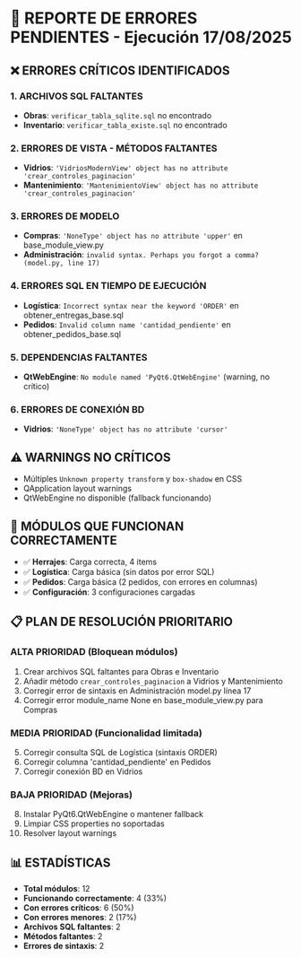 # 🚨 REPORTE DE ERRORES PENDIENTES - Ejecución 17/08/2025

## ❌ ERRORES CRÍTICOS IDENTIFICADOS

### 1. **ARCHIVOS SQL FALTANTES**
- **Obras**: `verificar_tabla_sqlite.sql` no encontrado
- **Inventario**: `verificar_tabla_existe.sql` no encontrado

### 2. **ERRORES DE VISTA - MÉTODOS FALTANTES**
- **Vidrios**: `'VidriosModernView' object has no attribute 'crear_controles_paginacion'`
- **Mantenimiento**: `'MantenimientoView' object has no attribute 'crear_controles_paginacion'`

### 3. **ERRORES DE MODELO**
- **Compras**: `'NoneType' object has no attribute 'upper'` en base_module_view.py
- **Administración**: `invalid syntax. Perhaps you forgot a comma? (model.py, line 17)`

### 4. **ERRORES SQL EN TIEMPO DE EJECUCIÓN**
- **Logística**: `Incorrect syntax near the keyword 'ORDER'` en obtener_entregas_base.sql
- **Pedidos**: `Invalid column name 'cantidad_pendiente'` en obtener_pedidos_base.sql

### 5. **DEPENDENCIAS FALTANTES**
- **QtWebEngine**: `No module named 'PyQt6.QtWebEngine'` (warning, no crítico)

### 6. **ERRORES DE CONEXIÓN BD**
- **Vidrios**: `'NoneType' object has no attribute 'cursor'`

## ⚠️ WARNINGS NO CRÍTICOS
- Múltiples `Unknown property transform` y `box-shadow` en CSS
- QApplication layout warnings
- QtWebEngine no disponible (fallback funcionando)

## 🎯 MÓDULOS QUE FUNCIONAN CORRECTAMENTE
- ✅ **Herrajes**: Carga correcta, 4 items
- ✅ **Logística**: Carga básica (sin datos por error SQL)
- ✅ **Pedidos**: Carga básica (2 pedidos, con errores en columnas)
- ✅ **Configuración**: 3 configuraciones cargadas

## 📋 PLAN DE RESOLUCIÓN PRIORITARIO

### ALTA PRIORIDAD (Bloquean módulos)
1. Crear archivos SQL faltantes para Obras e Inventario
2. Añadir método `crear_controles_paginacion` a Vidrios y Mantenimiento
3. Corregir error de sintaxis en Administración model.py línea 17
4. Corregir error module_name None en base_module_view.py para Compras

### MEDIA PRIORIDAD (Funcionalidad limitada)
5. Corregir consulta SQL de Logística (sintaxis ORDER)
6. Corregir columna 'cantidad_pendiente' en Pedidos
7. Corregir conexión BD en Vidrios

### BAJA PRIORIDAD (Mejoras)
8. Instalar PyQt6.QtWebEngine o mantener fallback
9. Limpiar CSS properties no soportadas
10. Resolver layout warnings

## 📊 ESTADÍSTICAS
- **Total módulos**: 12
- **Funcionando correctamente**: 4 (33%)
- **Con errores críticos**: 6 (50%)
- **Con errores menores**: 2 (17%)
- **Archivos SQL faltantes**: 2
- **Métodos faltantes**: 2
- **Errores de sintaxis**: 2
